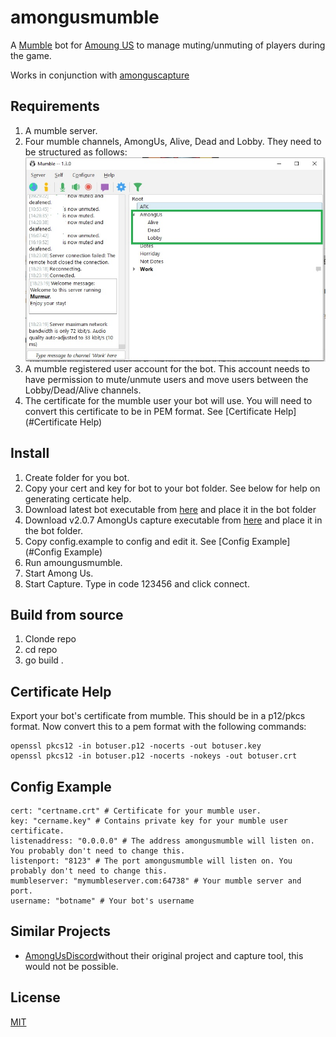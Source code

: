 # amongusmumble

A [Mumble](https://www.mumble.info/) bot for [Amoung US](http://www.innersloth.com/gameAmongUs.php) to manage muting/unmuting of players during the game.

Works in conjunction with [amonguscapture](https://github.com/denverquane/amonguscapture)


## Requirements

1. A mumble server.
2. Four mumble channels, AmongUs, Alive, Dead and Lobby. They need to be structured as follows:
![](images/MumbleChannels.jpg?raw=true)
3. A mumble registered user account for the bot. This account needs to have permission to mute/unmute users and move users between the Lobby/Dead/Alive channels.
4. The certificate for the mumble user your bot will use. You will need to convert this certificate to be in PEM format. See [Certificate Help](#Certificate Help)


## Install

1. Create folder for you bot.
2. Copy your cert and key for bot to your bot folder. See below for help on generating certicate help.
3. Download latest bot executable from [here](https://github.com/OperationalDev/amongusmumble/releases) and place it in the bot folder
4. Download v2.0.7 AmongUs capture executable from [here](https://github.com/denverquane/amonguscapture/releases) and place it in the bot folder.
5. Copy config.example to config and edit it. See [Config Example](#Config Example)
5. Run amoungusmumble.
6. Start Among Us.
7. Start Capture. Type in code 123456 and click connect.


## Build from source

1. Clonde repo
2. cd repo
3. go build .


## Certificate Help

Export your bot's certificate from mumble. This should be in a p12/pkcs format. Now convert this to a pem format with the following commands:
```
openssl pkcs12 -in botuser.p12 -nocerts -out botuser.key
openssl pkcs12 -in botuser.p12 -nocerts -nokeys -out botuser.crt
```

## Config Example

```
cert: "certname.crt" # Certificate for your mumble user.
key: "cername.key" # Contains private key for your mumble user certificate.
listenaddress: "0.0.0.0" # The address amongusmumble will listen on. You probably don't need to change this.
listenport: "8123" # The port amongusmumble will listen on. You probably don't need to change this.
mumbleserver: "mymumbleserver.com:64738" # Your mumble server and port.
username: "botname" # Your bot's username
```

## Similar Projects
- [AmongUsDiscord](htps://github.com/denverquane/amongusdiscord)without their original project and capture tool, this would not be possible.


## License

[MIT](https://choosealicense.com/licenses/mit/)
